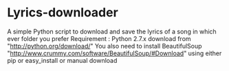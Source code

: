 Lyrics-downloader
=================

A simple Python script to download and save the lyrics of a song in which ever folder you prefer
Requirement : Python 2.7.x download from "http://python.org/download/"
 You also need to install BeautifulSoup "http://www.crummy.com/software/BeautifulSoup/#Download"
 using either pip or easy_install or manual download
